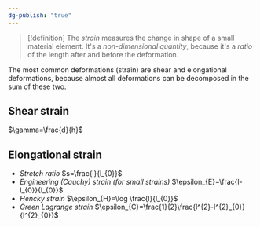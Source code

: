 ```yaml
---
dg-publish: "true"
---
```

>[!definition]
>The *strain* measures the change in shape of a small material element. It's a *non-dimensional quantity*, because it's a *ratio* of the length after and before the deformation. 

The most common deformations (strain) are shear and elongational deformations, because almost all deformations can be decomposed in the sum of these two.
## Shear strain
$\gamma=\frac{d}{h}$
## Elongational strain
- *Stretch ratio* $s=\frac{l}{l_{0}}$
- *Engineering (Cauchy) strain (for small strains)* $\epsilon_{E}=\frac{l-l_{0}}{l_{0}}$
- *Hencky strain* $\epsilon_{H}=\log \frac{l}{l_{0}}$
- *Green Lagrange strain* $\epsilon_{C}=\frac{1}{2}\frac{l^{2}-l^{2}_{0}}{l^{2}_{0}}$
